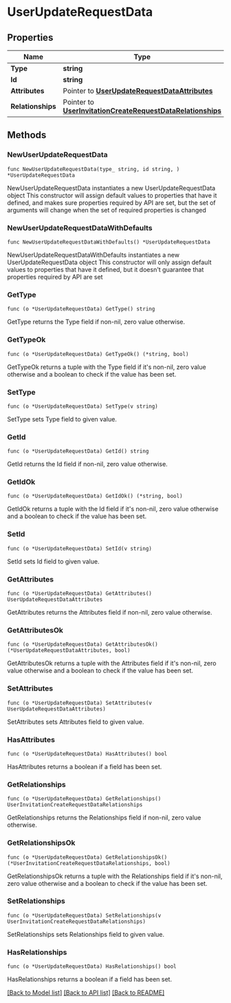 # UserUpdateRequestData

## Properties

Name | Type | Description | Notes
------------ | ------------- | ------------- | -------------
**Type** | **string** |  | 
**Id** | **string** |  | 
**Attributes** | Pointer to [**UserUpdateRequestDataAttributes**](UserUpdateRequestDataAttributes.md) |  | [optional] 
**Relationships** | Pointer to [**UserInvitationCreateRequestDataRelationships**](UserInvitationCreateRequestDataRelationships.md) |  | [optional] 

## Methods

### NewUserUpdateRequestData

`func NewUserUpdateRequestData(type_ string, id string, ) *UserUpdateRequestData`

NewUserUpdateRequestData instantiates a new UserUpdateRequestData object
This constructor will assign default values to properties that have it defined,
and makes sure properties required by API are set, but the set of arguments
will change when the set of required properties is changed

### NewUserUpdateRequestDataWithDefaults

`func NewUserUpdateRequestDataWithDefaults() *UserUpdateRequestData`

NewUserUpdateRequestDataWithDefaults instantiates a new UserUpdateRequestData object
This constructor will only assign default values to properties that have it defined,
but it doesn't guarantee that properties required by API are set

### GetType

`func (o *UserUpdateRequestData) GetType() string`

GetType returns the Type field if non-nil, zero value otherwise.

### GetTypeOk

`func (o *UserUpdateRequestData) GetTypeOk() (*string, bool)`

GetTypeOk returns a tuple with the Type field if it's non-nil, zero value otherwise
and a boolean to check if the value has been set.

### SetType

`func (o *UserUpdateRequestData) SetType(v string)`

SetType sets Type field to given value.


### GetId

`func (o *UserUpdateRequestData) GetId() string`

GetId returns the Id field if non-nil, zero value otherwise.

### GetIdOk

`func (o *UserUpdateRequestData) GetIdOk() (*string, bool)`

GetIdOk returns a tuple with the Id field if it's non-nil, zero value otherwise
and a boolean to check if the value has been set.

### SetId

`func (o *UserUpdateRequestData) SetId(v string)`

SetId sets Id field to given value.


### GetAttributes

`func (o *UserUpdateRequestData) GetAttributes() UserUpdateRequestDataAttributes`

GetAttributes returns the Attributes field if non-nil, zero value otherwise.

### GetAttributesOk

`func (o *UserUpdateRequestData) GetAttributesOk() (*UserUpdateRequestDataAttributes, bool)`

GetAttributesOk returns a tuple with the Attributes field if it's non-nil, zero value otherwise
and a boolean to check if the value has been set.

### SetAttributes

`func (o *UserUpdateRequestData) SetAttributes(v UserUpdateRequestDataAttributes)`

SetAttributes sets Attributes field to given value.

### HasAttributes

`func (o *UserUpdateRequestData) HasAttributes() bool`

HasAttributes returns a boolean if a field has been set.

### GetRelationships

`func (o *UserUpdateRequestData) GetRelationships() UserInvitationCreateRequestDataRelationships`

GetRelationships returns the Relationships field if non-nil, zero value otherwise.

### GetRelationshipsOk

`func (o *UserUpdateRequestData) GetRelationshipsOk() (*UserInvitationCreateRequestDataRelationships, bool)`

GetRelationshipsOk returns a tuple with the Relationships field if it's non-nil, zero value otherwise
and a boolean to check if the value has been set.

### SetRelationships

`func (o *UserUpdateRequestData) SetRelationships(v UserInvitationCreateRequestDataRelationships)`

SetRelationships sets Relationships field to given value.

### HasRelationships

`func (o *UserUpdateRequestData) HasRelationships() bool`

HasRelationships returns a boolean if a field has been set.


[[Back to Model list]](../README.md#documentation-for-models) [[Back to API list]](../README.md#documentation-for-api-endpoints) [[Back to README]](../README.md)


